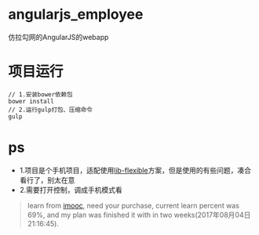 # angularjs_employee
仿拉勾网的AngularJS的webapp

# 项目运行

````
// 1.安装bower依赖包
bower install
// 2.运行gulp打包、压缩命令
gulp
````

# ps
- 1.项目是个手机项目，适配使用[lib-flexible](https://github.com/amfe/lib-flexible)方案，但是使用的有些问题，凑合看行了，别太在意  
- 2.需要打开控制，调成手机模式看

> learn from [imooc](http://coding.imooc.com/learn/list/80.html), need your purchase, current learn percent was 69%, and my plan was finished it with in two weeks(2017年08月04日21:16:45).  


